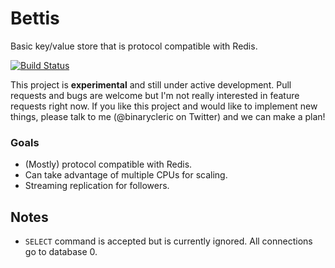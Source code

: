 # Bettis

Basic key/value store that is protocol compatible with Redis.

[![Build Status](https://travis-ci.org/binarycleric/bettis.svg?branch=master)](https://travis-ci.org/binarycleric/bettis)

This project is **experimental** and still under active development. Pull
requests and bugs are welcome but I'm not really interested in feature requests
right now. If you like this project and would like to implement new things, please
talk to me (@binarycleric on Twitter) and we can make a plan!

### Goals

* (Mostly) protocol compatible with Redis.
* Can take advantage of multiple CPUs for scaling.
* Streaming replication for followers.

## Notes

* `SELECT` command is accepted but is currently ignored. All connections go to database 0.
